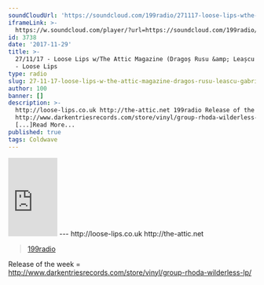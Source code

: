 ```yaml
---
soundCloudUrl: 'https://soundcloud.com/199radio/271117-loose-lips-wthe-attic-magazine'
iframeLink: >-
  https://w.soundcloud.com/player/?url=https://soundcloud.com/199radio/271117-loose-lips-wthe-attic-magazine&color=00aabb&auto_play=false&hide_related=false&show_comments=true&show_user=true&show_reposts=false
id: 3738
date: '2017-11-29'
title: >-
  27/11/17 - Loose Lips w/The Attic Magazine (Dragoș Rusu &amp; Leașcu Gabriel)
  - Loose Lips
type: radio
slug: 27-11-17-loose-lips-w-the-attic-magazine-dragos-rusu-leascu-gabriel
author: 100
banner: []
description: >-
  http://loose-lips.co.uk http://the-attic.net 199radio Release of the week =
  http://www.darkentriesrecords.com/store/vinyl/group-rhoda-wilderless-lp/
  [...]Read More...
published: true
tags: Coldwave
---
```

<iframe id="sc-widget" title="title" width="100" height="160" scrolling="no" frameborder="yes" allow="autoplay" src="https://w.soundcloud.com/player/?url=https://soundcloud.com/199radio/271117-loose-lips-wthe-attic-magazine&amp;color=00aabb&amp;auto_play=false&amp;hide_related=false&amp;show_comments=true&amp;show_user=true&amp;show_reposts=false"></iframe>
---
http://loose-lips.co.uk  
http://the-attic.net

> [199radio](https://newriverstudios.com/199radio/)

<iframe class="wp-embedded-content" sandbox="allow-scripts" security="restricted" style="position: absolute; clip: rect(1px, 1px, 1px, 1px);" title="“199radio” — New River Studios" src="https://newriverstudios.com/199radio/embed/#?secret=RlVqZYpRQh" data-secret="RlVqZYpRQh" width="600" height="338" frameborder="0" marginwidth="0" marginheight="0" scrolling="no"></iframe>

Release of the week = http://www.darkentriesrecords.com/store/vinyl/group-rhoda-wilderless-lp/